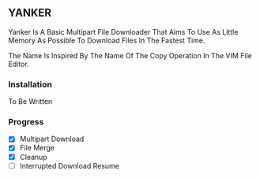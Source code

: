 ## YANKER
Yanker Is A Basic Multipart File Downloader That Aims To Use As Little Memory As Possible To Download Files In The Fastest Time.

The Name Is Inspired By The Name Of The Copy Operation In The VIM File Editor.

### Installation

To Be Written

### Progress
- [x] Multipart Download
- [x] File Merge
- [x] Cleanup
- [ ] Interrupted Download Resume
